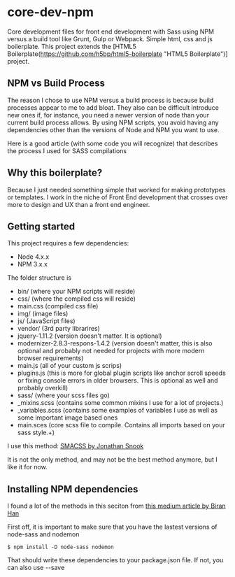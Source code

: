 # core-dev-npm
Core development files for front end development with Sass using NPM versus a build tool like Grunt, Gulp or Webpack.  Simple html, css and js boilerplate.  This project extends the [HTML5 Boilerplate(https://github.com/h5bp/html5-boilerplate "HTML5 Boilerplate")] project. 

## NPM vs Build Process
The reason I chose to use NPM versus a build process is because build processes appear to me to add bloat. They also can be difficult introduce new ones if, for instance, you need a newer version of node than your current build process allows.  By using NPM scripts, you avoid having any dependencies other than the versions of Node and NPM you want to use. 

Here is a good article (with some code you will recognize) that describes the process I used for SASS compilations

## Why this boilerplate?
Because I just needed something simple that worked for making prototypes or templates.  I work in the niche of Front End development that crosses over more to design and UX than a front end engineer.


## Getting started
This project requires a few dependencies:

* Node 4.x.x
* NPM 3.x.x

The folder structure is 
* bin/ (where your NPM scripts will reside)
* css/ (where the compiled css will reside)
 * main.css (compiled css file)
* img/ (image files)
* js/ (JavaScript files)
 * vendor/ (3rd party librarires)
  * jquery-1.11.2 (version doesn't matter.  It is optional)
  * modernizer-2.8.3-respons-1.4.2 (version doesn't matter, this is also optional and probably not needed for projects with more modern browser requirements)
 * main.js (all of your custom js scrips)
 * plugins.js (this is more for global plugin scripts like anchor scroll speeds or fixing console errors in older browsers.  This is optional as well and probably overkill)
* sass/ (where your scss files go)
 * _mixins.scss (contains some common mixins I use for a lot of projects.)
 * _variables.scss (contains some examples of variables I use as well as some important image based ones
 * main.sces (core scss file to compile. Contains all imports based on your sass style.+)

I use this method:
[SMACSS by Jonathan Snook](https://smacss.com/)

It is not the only method, and may not be the best method anymore, but I like it for now. 

## Installing NPM dependencies
I found a lot of the methods in this seciton from [this medium article by Biran Han](https://github.com/hellobrian/blogs/tree/master/watch-and-compile-your-sass-with-npm)

First off, it is important to make sure that you have the lastest versions of node-sass and nodemon

```
$ npm install -D node-sass nodemon
```

That should write these dependencies to your package.json file. If not, you can also use --save


